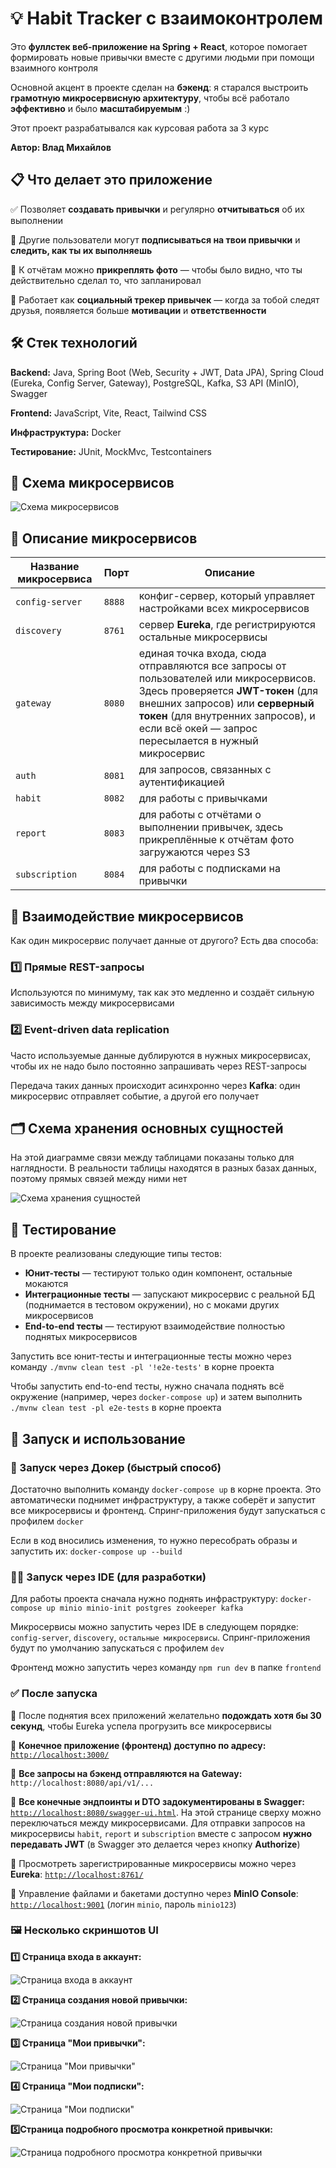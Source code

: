 # 💡 Habit Tracker с взаимоконтролем

Это **фуллстек веб-приложение на Spring + React**, которое помогает формировать новые привычки вместе с другими людьми при помощи взаимного контроля

Основной акцент в проекте сделан на **бэкенд**: я старался выстроить **грамотную микросервисную архитектуру**, чтобы всё работало **эффективно** и было **масштабируемым** :)

Этот проект разрабатывался как курсовая работа за 3 курс

**Автор: Влад Михайлов**

## 📋 Что делает это приложение

✅ Позволяет **создавать привычки** и регулярно **отчитываться** об их выполнении

👀 Другие пользователи могут **подписываться на твои привычки** и **следить, как ты их выполняешь**

📸 К отчётам можно **прикреплять фото** — чтобы было видно, что ты действительно сделал то, что запланировал

🤝 Работает как **социальный трекер привычек** — когда за тобой следят друзья, появляется больше **мотивации** и **ответственности**

## 🛠️ Стек технологий

**Backend:** Java, Spring Boot (Web, Security + JWT, Data JPA), Spring Cloud (Eureka, Config Server, Gateway), PostgreSQL, Kafka, S3 API (MinIO), Swagger

**Frontend:** JavaScript, Vite, React, Tailwind CSS

**Инфраструктура:** Docker

**Тестирование:** JUnit, MockMvc, Testcontainers

## 📌 Схема микросервисов

![Схема микросервисов](images/microservices.png)

## 🔧 Описание микросервисов

| Название микросервиса | Порт   | Описание                                                                                                                                                                                                                                                   |
|-----------------------|--------|------------------------------------------------------------------------------------------------------------------------------------------------------------------------------------------------------------------------------------------------------------|
| `config-server`       | `8888` | конфиг-сервер, который управляет настройками всех микросервисов                                                                                                                                                                                            |
| `discovery`           | `8761` | сервер **Eureka**, где регистрируются остальные микросервисы                                                                                                                                                                                               |
| `gateway`             | `8080` | единая точка входа, сюда отправляются все запросы от пользователей или микросервисов. Здесь проверяется **JWT-токен** (для внешних запросов) или **серверный токен** (для внутренних запросов), и если всё окей — запрос пересылается в нужный микросервис |
| `auth`                | `8081` | для запросов, связанных с аутентификацией                                                                                                                                                                                                                  |
| `habit`               | `8082` | для работы с привычками                                                                                                                                                                                                                                    |
| `report`              | `8083` | для работы с отчётами о выполнении привычек, здесь прикреплённые к отчётам фото загружаются через S3                                                                                                                                                       |
| `subscription`        | `8084` | для работы с подписками на привычки                                                                                                                                                                                                                        |

## 🔄 Взаимодействие микросервисов

Как один микросервис получает данные от другого? Есть два способа:

### 1️⃣ **Прямые REST-запросы**

Используются по минимуму, так как это медленно и создаёт сильную зависимость между микросервисами

### 2️⃣ **Event-driven data replication**

Часто используемые данные дублируются в нужных микросервисах, чтобы их не надо было постоянно запрашивать через REST-запросы

Передача таких данных происходит асинхронно через **Kafka**: один микросервис отправляет событие, а другой его получает

## 🗂️ Схема хранения основных сущностей

На этой диаграмме связи между таблицами показаны только для наглядности. В реальности таблицы находятся в разных базах данных, поэтому прямых связей между ними нет

![Схема хранения сущностей](images/entities.png)

## 🧪 Тестирование

В проекте реализованы следующие типы тестов:

- **Юнит-тесты** — тестируют только один компонент, остальные мокаются
- **Интеграционные тесты** — запускают микросервис с реальной БД (поднимается в тестовом окружении), но с моками других микросервисов
- **End-to-end тесты** — тестируют взаимодействие полностью поднятых микросервисов

Запустить все юнит-тесты и интеграционные тесты можно через команду `./mvnw clean test -pl '!e2e-tests'` в корне проекта

Чтобы запустить end-to-end тесты, нужно сначала поднять всё окружение (например, через `docker-compose up`) и затем выполнить `./mvnw clean test -pl e2e-tests` в корне проекта

## 🚀 Запуск и использование

### 🐳 Запуск через Докер (быстрый способ)

Достаточно выполнить команду `docker-compose up` в корне проекта. Это автоматически поднимет инфраструктуру, а также соберёт и запустит все микросервисы и фронтенд. Спринг-приложения будут запускаться с профилем `docker`

Если в код вносились изменения, то нужно пересобрать образы и запустить их: `docker-compose up --build`

### 🧑‍💻 Запуск через IDE (для разработки)

Для работы проекта сначала нужно поднять инфраструктуру: `docker-compose up minio minio-init postgres zookeeper kafka`

Микросервисы можно запустить через IDE в следующем порядке: `config-server`, `discovery`, `остальные микросервисы`. Спринг-приложения будут по умолчанию запускаться с профилем `dev`

Фронтенд можно запустить через команду `npm run dev` в папке `frontend`

### ✅ После запуска

🔹 После поднятия всех приложений желательно **подождать хотя бы 30 секунд**, чтобы Eureka успела прогрузить все микросервисы

🔹 **Конечное приложение (фронтенд) доступно по адресу:** [`http://localhost:3000/`](http://localhost:3000/)

🔹 **Все запросы на бэкенд отправляются на Gateway:** `http://localhost:8080/api/v1/...`

🔹 **Все конечные эндпоинты и DTO задокументированы в Swagger:** [`http://localhost:8080/swagger-ui.html`](http://localhost:8080/swagger-ui.html). На этой странице сверху можно переключаться между микросервисами. Для отправки запросов на микросервисы `habit`, `report` и `subscription` вместе с запросом **нужно передавать JWT** (в Swagger это делается через кнопку **Authorize**)

🔹 Просмотреть зарегистрированные микросервисы можно через **Eureka**: [`http://localhost:8761/`](http://localhost:8761/)

🔹 Управление файлами и бакетами доступно через **MinIO Console**: [`http://localhost:9001`](http://localhost:9001/) (логин `minio`, пароль `minio123`)

### 🖼️ Несколько скриншотов UI

**1️⃣ Страница входа в аккаунт:**

![Страница входа в аккаунт](images/ui1.png)

**2️⃣ Страница создания новой привычки:**

![Страница создания новой привычки](images/ui2.png)

**3️⃣ Страница "Мои привычки":**

![Страница "Мои привычки"](images/ui3.png)

**4️⃣ Страница "Мои подписки":**

![Страница "Мои подписки"](images/ui4.png)

**5️⃣Страница подробного просмотра конкретной привычки:**

![Страница подробного просмотра конкретной привычки](images/ui5.gif)